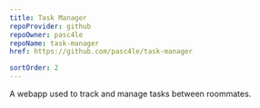 ```yaml
---
title: Task Manager
repoProvider: github
repoOwner: pasc4le
repoName: task-manager
href: https://github.com/pasc4le/task-manager

sortOrder: 2
---
```


A webapp used to track and manage tasks between roommates.
